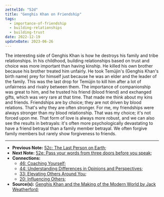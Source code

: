 ```yaml
---
zettelId: "52d"
title: "Genghis Khan on Friendship"
tags:
  - importance-of-friendship
  - building-relationships
  - building-trust
date: 2022-12-19
updateDate: 2023-06-26
---
```


The interesting side of Genghis Khan is how he destroys his family and tribe relationships. In his childhood, building relationships based on trust and choice was more important than having kinship. He killed his own brother because his brother treated him unfairly. He took Temüjin's (Genghis Khan's birth name) prey for himself just because he was an elder and the leader of the family. This was the last drop for Temüjin to kill him after a lot of unfairness and rivalry between them. The importance of companionship was great to him, and he trusted his friend (blood friend) and exchanged gifts, which was very rare at that time. That made me think about my kins and friends. Friendships are by choice; they are not driven by blood relations. That's why they are often stronger. For me, my friendships were always stronger than my blood relationship. That was my choice; it's not forced upon me. That form of love is always more robust, and we can also see the results in betrayals: it's often more psychologically devastating to have a friend betrayal than a family member betrayal. We often forgive family members but rarely show forgiveness to friends.

---

- **Previous Note:** [52c: The Last Person on Earth](/notes/52c/);
- **Next Note:** [52e: Pass your words from three doors before you speak](/notes/52e/);
- **Connections:**
  - [46: Coaching Yourself](/notes/46/);
  - [44: Understanding Differences in Opinions and Perspectives](/notes/44/);
  - [33: Elevating Others Around You](/notes/33/);
  - [20: Influencing Others](/notes/20/);
- **Source(s):** [Genghis Khan and the Making of the Modern World by Jack Weatherford](https://en.wikipedia.org/wiki/Genghis_Khan_and_the_Making_of_the_Modern_World);
